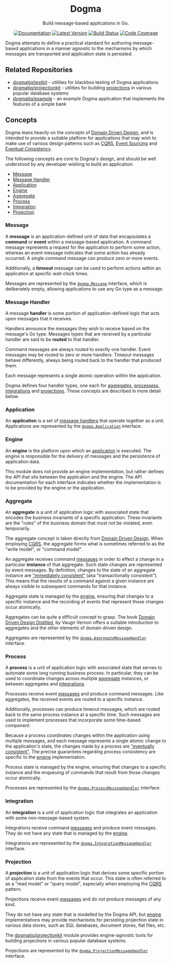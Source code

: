 <div align="center">

# Dogma

Build message-based applications in Go.

[![Documentation](https://img.shields.io/badge/go.dev-documentation-007d9c?&style=for-the-badge)](https://pkg.go.dev/github.com/dogmatiq/dogma)
[![Latest Version](https://img.shields.io/github/tag/dogmatiq/dogma.svg?&style=for-the-badge&label=semver)](https://github.com/dogmatiq/dogma/releases)
[![Build Status](https://img.shields.io/github/actions/workflow/status/dogmatiq/dogma/ci.yml?style=for-the-badge&branch=main)](https://github.com/dogmatiq/dogma/actions/workflows/ci.yml)
[![Code Coverage](https://img.shields.io/codecov/c/github/dogmatiq/dogma/main.svg?style=for-the-badge)](https://codecov.io/github/dogmatiq/dogma)

</div>

Dogma attempts to define a practical standard for authoring message-based
applications in a manner agnostic to the mechanisms by which messages are
transported and application state is persisted.

## Related Repositories

- [dogmatiq/testkit] - utilities for blackbox testing of Dogma applications
- [dogmatiq/projectionkit] - utilities for building [projections](#projection) in various popular database systems
- [dogmatiq/example] - an example Dogma application that implements the features of a simple bank

## Concepts

Dogma leans heavily on the concepts of [Domain Driven Design], and is intended
to provide a suitable platform for applications that may wish to make use of
various design patterns such as [CQRS], [Event Sourcing] and [Eventual Consistency].

The following concepts are core to Dogma's design, and should be well understood
by any developer wishing to build an application:

- [Message](#message)
- [Message Handler](#message-handler)
- [Application](#application)
- [Engine](#engine)
- [Aggregate](#aggregate)
- [Process](#process)
- [Integration](#integration)
- [Projection](#projection)

### Message

A **message** is an application-defined unit of data that encapsulates a
**command** or **event** within a message-based application. A command message
represents a request for the application to perform some action, whereas an
event message indicates that some action has already occurred. A single command
message can produce zero or more events.

Additionally, a **timeout** message can be used to perform actions within an
application at specific wall-clock times.

Messages are represented by the [`dogma.Message`](message.go) interface, which
is deliberately empty, allowing applications to use any Go type as a message.

### Message Handler

A message **handler** is some portion of application-defined logic that acts
upon messages that it receives.

Handlers announce the messages they wish to receive based on the message's Go
type. Messages types that are received by a particular handler are said to be
**routed** to that handler.

Command messages are always routed to exactly one handler. Event messages may
be routed to zero or more handlers. Timeout messages behave differently, always
being routed back to the handler that produced them.

Each message represents a single atomic operation within the application.

Dogma defines four handler types, one each for [aggregates](#aggregate),
[processess](#process), [integrations](#integration) and
[projections](#projection). These concepts are described in more detail
below.

### Application

An **application** is a set of [message handlers](#message-handler) that operate
together as a unit. Applications are represented by the [`dogma.Application`]
interface.

### Engine

An **engine** is the platform upon which an [application](#application) is
executed. The engine is responsible for the delivery of messages and the
persistence of application data.

This module does not provide an engine implementation, but rather defines the
API that sits between the application and the engine. The API documentation for
each interface indicates whether the implementation is to be provided by the
engine or the application.

### Aggregate

An **aggregate** is a unit of application logic with associated state that
encodes the business invariants of a specific application. These invariants are
the "rules" of the business domain that must not be violated, even temporarily.

The aggregate concept is taken directly from [Domain Driven Design]. When
employing [CQRS], the aggregate forms what is sometimes referred to as the
"write model", or "command model".

An aggregate receives command [messages](#message) in order to effect a change
in a particular **instance** of that aggregate. Such state changes are
represented by event messages. By definition, changes to the state of an
aggregate instance are ["immediately consistent"][immediate consistency] (aka
"transactionally consistent"). This means that the results of a command against
a given instance are always visible to subsequent commands for that instance.

Aggregate state is managed by the [engine](#engine), ensuring that changes to a
specific instance and the recording of events that represent those changes occur
atomically.

Aggregates can be quite a difficult concept to grasp. The book [Domain Driven
Design Distilled], by Vaugn Vernon offers a suitable introduction to aggregates
and the other elements of domain driven design.

Aggregates are represented by the [`dogma.AggregateMessageHandler`] interface.

### Process

A **process** is a unit of application logic with associated state that serves
to automate some long running business process. In particular, they can be used
to coordinate changes across multiple [aggregate](#aggregate) instances, or
between aggregates and [integrations](#integration).

Processes receive event [messages](#message) and produce command messages. Like
aggregates, the received events are routed to a specific instance.

Additionally, processes can produce timeout messages, which are routed back to
the same process instance at a specific time. Such messages are used to
implement processes that incorporate some time-based component.

Because a process coordinates changes within the application using multiple
messages, and each message represents a single atomic change to the
application's state, the changes made by a process are ["eventually consistent"][eventual consistency].
The precise guarantees regarding process consistency are specific to the [engine](#engine)
implementation.

Process state is managed by the engine, ensuring that changes to a specific
instance and the enqueuing of commands that result from those changes occur
atomically.

Processes are represented by the [`dogma.ProcessMessageHandler`] interface.

### Integration

An **integration** is a unit of application logic that integrates an
application with some non-message-based system.

Integrations receive command [messages](#message) and produce event messages.
They do not have any state that is managed by the [engine](#engine).

Integrations are represented by the [`dogma.IntegrationMessageHandler`] interface.

### Projection

A **projection** is a unit of application logic that derives some specific
portion of application state from the events that occur. This state is often
referred to as a "read model" or "query model", especially when employing the
[CQRS] pattern.

Projections receive event [messages](#message) and do not produce messages of
any kind.

They do not have any state that is modelled by the Dogma API, but [engine](#engine)
implementations may provide mechanisms for persisting projection state in
various data stores, such as SQL databases, document stores, flat files, etc.

The [dogmatiq/projectionkit] module provides engine-agnostic tools for building
projections in various popular database systems.

Projections are represented by the [`dogma.ProjectionMessageHandler`] interface.

<!-- references -->

[domain driven design]: https://en.wikipedia.org/wiki/Domain-driven_design
[domain driven design distilled]: https://www.amazon.com/Domain-Driven-Design-Distilled-Vaughn-Vernon/dp/0134434420
[cqrs]: https://martinfowler.com/bliki/CQRS.html
[event sourcing]: https://martinfowler.com/eaaDev/EventSourcing.html
[immediate consistency]: http://www.informit.com/articles/article.aspx?p=2020371&seqNum=2
[eventual consistency]: https://en.wikipedia.org/wiki/Eventual_consistency
[api documentation]: https://pkg.go.dev/github.com/dogmatiq/dogma
[rfc 2119]: https://tools.ietf.org/html/rfc2119
[dogmatiq/testkit]: https://github.com/dogmatiq/testkit
[dogmatiq/projectionkit]: https://github.com/dogmatiq/projectionkit
[dogmatiq/example]: https://github.com/dogmatiq/example
[`dogma.application`]: https://pkg.go.dev/github.com/dogmatiq/dogma?tab=doc#Application
[`dogma.aggregatemessagehandler`]: https://pkg.go.dev/github.com/dogmatiq/dogma?tab=doc#AggregateMessageHandler
[`dogma.processmessagehandler`]: https://pkg.go.dev/github.com/dogmatiq/dogma?tab=doc#ProcessMessageHandler
[`dogma.integrationmessagehandler`]: https://pkg.go.dev/github.com/dogmatiq/dogma?tab=doc#IntegrationMessageHandler
[`dogma.projectionmessagehandler`]: https://pkg.go.dev/github.com/dogmatiq/dogma?tab=doc#ProjectionMessageHandler
